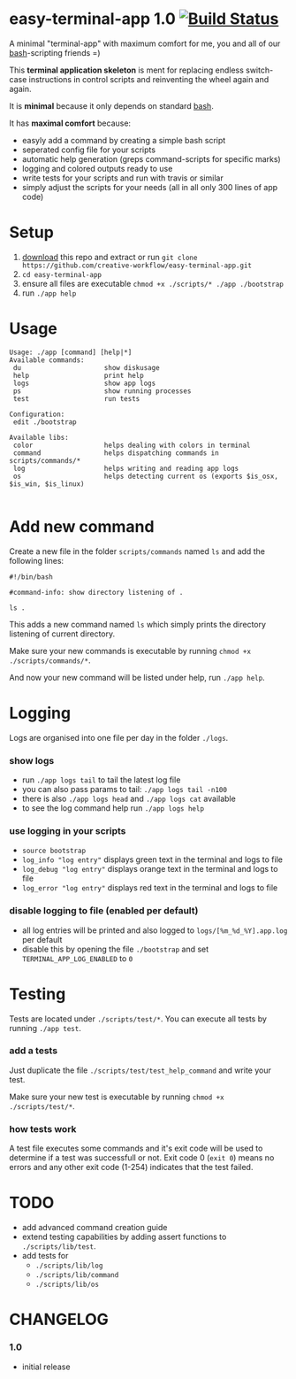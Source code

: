 # easy-terminal-app 1.0 [![Build Status](https://travis-ci.org/creative-workflow/easy-terminal-app.svg?branch=master)](https://travis-ci.org/creative-workflow/easy-terminal-app)
A minimal "terminal-app" with maximum comfort for me, you and all of our [bash](https://de.wikipedia.org/wiki/Bash_(Shell))-scripting friends =)

This **terminal application skeleton** is ment for replacing endless switch-case instructions in control scripts and reinventing the wheel again and again.

It is **minimal** because it only depends on standard [bash](https://de.wikipedia.org/wiki/Bash_(Shell)).

It has **maximal comfort** because:
  * easyly add a command by creating a simple bash script
  * seperated config file for your scripts
  * automatic help generation (greps command-scripts for specific marks)
  * logging and colored outputs ready to use
  * write tests for your scripts and run with travis or similar
  * simply adjust the scripts for your needs (all in all only 300 lines of app code) 

# Setup
  1. [download](https://github.com/creative-workflow/easy-terminal-app/archive/master.zip) this repo and extract or run `git clone https://github.com/creative-workflow/easy-terminal-app.git`
  2. `cd easy-terminal-app`
  3. ensure all files are executable `chmod +x ./scripts/* ./app ./bootstrap`
  4. run `./app help`

# Usage
```
Usage: ./app [command] [help|*] 
Available commands: 
 du                     show diskusage
 help                   print help
 logs                   show app logs
 ps                     show running processes
 test                   run tests
 
Configuration:
 edit ./bootstrap
  
Available libs: 
 color                  helps dealing with colors in terminal
 command                helps dispatching commands in scripts/commands/*
 log                    helps writing and reading app logs
 os                     helps detecting current os (exports $is_osx, $is_win, $is_linux)
 
```

# Add new command
Create a new file in the folder `scripts/commands` named `ls` and add the following lines:
```
#!/bin/bash

#command-info: show directory listening of .

ls .
```

This adds a new command named `ls` which simply prints the directory listening of current directory.

Make sure your new commands is executable by running `chmod +x ./scripts/commands/*`.

And now your new command will be listed under help, run `./app help`.


# Logging
Logs are organised into one file per day in the folder `./logs`.

### show logs
  * run `./app logs tail` to tail the latest log file
  * you can also pass params to tail: `./app logs tail -n100`
  * there is also `./app logs head` and `./app logs cat` available
  * to see the log command help run `./app logs help`

### use logging in your scripts
  * `source bootstrap`
  * `log_info "log entry"` displays green text in the terminal and logs to file
  * `log_debug "log entry"` displays orange text in the terminal and logs to file
  * `log_error "log entry"` displays red text in the terminal and logs to file

### disable logging to file (enabled per default)
  * all log entries will be printed and also logged to `logs/[%m_%d_%Y].app.log` per default
  * disable this by opening the file `./bootstrap` and set `TERMINAL_APP_LOG_ENABLED` to `0`


# Testing
Tests are located under `./scripts/test/*`. You can execute all tests by running `./app test`.

### add a tests
Just duplicate the file `./scripts/test/test_help_command` and write your test.

Make sure your new test is executable by running `chmod +x ./scripts/test/*`.

### how tests work
A test file executes some commands and it's exit code will be used to determine if a test was successfull or not. Exit code 0 (`exit 0`) means no errors and any other exit code (1-254) indicates that the test failed.


# TODO
  * add advanced command creation guide
  * extend testing capabilities by adding assert functions to `./scripts/lib/test`.
  * add tests for
    * `./scripts/lib/log`
    * `./scripts/lib/command`
    * `./scripts/lib/os`

# CHANGELOG
### 1.0
  * initial release
